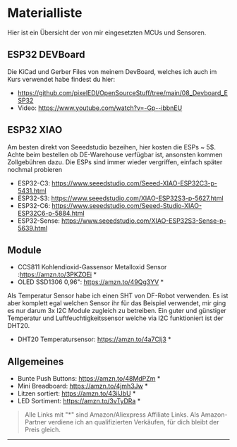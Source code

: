 # Materialliste

Hier ist ein Übersicht der von mir eingesetzten MCUs und Sensoren.

## ESP32 DEVBoard
Die KiCad und Gerber Files von meinem DevBoard, welches ich auch im Kurs
verwendet habe findest du hier: 
- https://github.com/pixelEDI/OpenSourceStuff/tree/main/08_Devboard_ESP32
- Video: https://www.youtube.com/watch?v=-Gp--ibbnEU

## ESP32 XIAO
Am besten direkt von Seeedstudio bezeihen, hier kosten die ESPs ~ 5$. 
Achte beim bestellen ob DE-Warehouse verfügbar ist, ansonsten kommen Zollgebühren dazu.
Die ESPs sind immer wieder vergriffen, einfach später nochmal probieren

- ESP32-C3: https://www.seeedstudio.com/Seeed-XIAO-ESP32C3-p-5431.html
- ESP32-S3: https://www.seeedstudio.com/XIAO-ESP32S3-p-5627.html
- ESP32-C6: https://www.seeedstudio.com/Seeed-Studio-XIAO-ESP32C6-p-5884.html
- ESP32-Sense: https://www.seeedstudio.com/XIAO-ESP32S3-Sense-p-5639.html

## Module
- CCS811 Kohlendioxid-Gassensor Metalloxid Sensor :<https://amzn.to/3PKZOEi> \*
- OLED SSD1306 0,96": <https://amzn.to/49Qg3YV> \*

Als Temperatur Sensor habe ich einen SHT von DF-Robot verwenden. Es ist aber komplett egal 
welchen Sensor ihr für das Beispiel  verwendet, mir ging es nur darum 3x I2C Module zugleich zu betreiben.
Ein guter und günstiger Temperatur und Luftfeuchtigkeitssensor welche via I2C funktioniert ist der DHT20.
- DHT20 Temperatursensor: <https://amzn.to/4a7CIj3> \*

## Allgemeines
- Bunte Push Buttons: <https://amzn.to/48MdPZm> \*
- Mini Breadboard: <https://amzn.to/4jmh3Jw> \* 
- Litzen sortiert: <https://amzn.to/43ilJbU> \*
- LED Sortiment: <https://amzn.to/3vTyDRa> \*

> Alle Links mit "\*" sind Amazon/Aliexpress Affiliate Links. 
Als Amazon-Partner verdiene ich an qualifizierten Verkäufen, für dich bleibt der Preis gleich.
---
